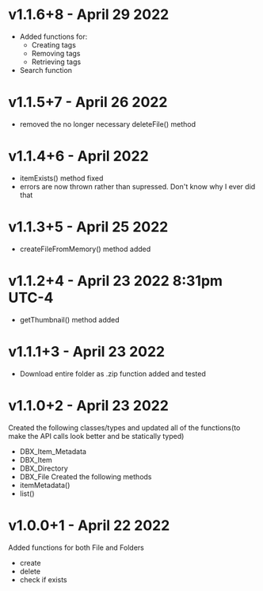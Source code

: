 # v1.1.6+8 - April 29 2022
- Added functions for:
  - Creating tags
  - Removing tags
  - Retrieving tags
- Search function
# v1.1.5+7 - April 26 2022
- removed the no longer necessary deleteFile() method
# v1.1.4+6 - April 2022
- itemExists() method fixed
- errors are now thrown rather than supressed. Don't know why I ever did that
# v1.1.3+5 - April 25 2022
- createFileFromMemory() method added
# v1.1.2+4 - April 23 2022 8:31pm UTC-4
- getThumbnail() method added
# v1.1.1+3 - April 23 2022
- Download entire folder as .zip function added and tested
# v1.1.0+2 - April  23 2022
Created the following classes/types and updated all of the functions(to make the API calls look better and be statically typed)
- DBX_Item_Metadata
- DBX_Item
- DBX_Directory
- DBX_File
Created the following methods
- itemMetadata()
- list()
# v1.0.0+1 - April 22 2022
Added functions for both File and Folders
- create
- delete
- check if exists